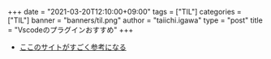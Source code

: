 +++
date = "2021-03-20T12:10:00+09:00"
tags = ["TIL"]
categories = ["TIL"]
banner = "banners/til.png"
author = "taiichi.igawa"
type = "post"
title = "Vscodeのプラグインおすすめ"
+++

- [ここのサイトがすごく参考になる](https://qiita.com/sensuikan1973/items/74cf5383c02dbcd82234)
